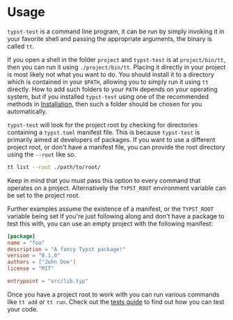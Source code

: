 # Usage
`typst-test` is a command line program, it can be run by simply invoking it in your favorite shell and passing the appropriate arguments, the binary is called `tt`.

If you open a shell in the folder `project` and `typst-test` is at `project/bin/tt`, then you can run it using `./project/bin/tt`.
Placing it directly in your project is most likely not what you want to do.
You should install it to a directory which is contained in your `$PATH`, allowing you to simply run it using `tt` directly.
How to add such folders to your `PATH` depends on your operating system, but if you installed `typst-test` using one of the recommended methods in [Installation](./install.md), then such a folder should be chosen for you automatically.

`typst-test` will look for the project root by checking for directories containing a `typst.toml` manifest file.
This is because `typst-test` is primarily aimed at developers of packages.
If you want to use a different project root, or don't have a manifest file, you can provide the root directory using the `--root` like so.

```bash
tt list --root ./path/to/root/
```

Keep in mind that you must pass this option to every command that operates on a project.
Alternatively the `TYPST_ROOT` environment variable can be set to the project root.

Further examples assume the existence of a manifest, or the `TYPST_ROOT` variable being set
If you're just following along and don't have a package to test this with, you can use an empty project with the following manifest:

```toml
[package]
name = "foo"
description = "A fancy Typst package!"
version = "0.1.0"
authors = ["John Doe"]
license = "MIT"

entrypoint = "src/lib.typ"
```

Once you have a project root to work with you can run various commands like `tt add` or `tt run`.
Check out the [tests guide][guide] to find out how you can test your code.

[guide]: ./guides/tests.md
